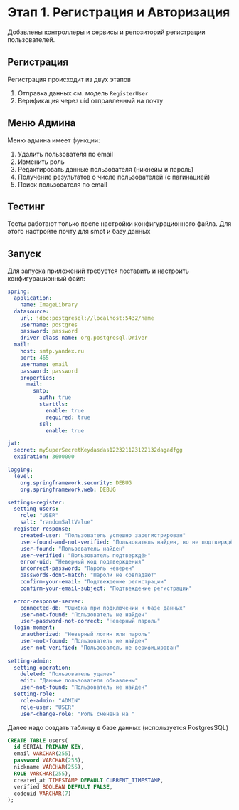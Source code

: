 # Этап 1. Регистрация и Авторизация

Добавлены контроллеры и сервисы и репозиторий регистрации пользователей.

## Регистрация
Регистрация происходит из двух этапов
1) Отправка данных см. модель `RegisterUser`
2) Верификация через uid отправленный на почту
## Меню Админа
Меню админа имеет функции: 
1) Удалить пользователя по email
2) Изменить роль
3) Редактировать данные пользователя (никнейм и пароль)
4) Получение результатов о числе пользователей (с пагинацией)
5) Поиск пользователя по email
## Тестинг
Тесты работают только после настройки конфигурационного файла.
Для этого настройте почту для smpt и базу данных
## Запуск
Для запуска приложений требуется поставить и настроить конфигурационный файл:
```yml
spring:
  application:
    name: ImageLibrary
  datasource:
    url: jdbc:postgresql://localhost:5432/name
    username: postgres
    password: password
    driver-class-name: org.postgresql.Driver
  mail:
    host: smtp.yandex.ru
    port: 465
    username: email
    password: password
    properties:
      mail:
        smtp:
          auth: true
          starttls:
            enable: true
            required: true
          ssl:
            enable: true

jwt:
  secret: mySuperSecretKeydasdas122321123122132dagadfgg
  expiration: 3600000

logging:
  level:
    org.springframework.security: DEBUG
    org.springframework.web: DEBUG

settings-register:
  setting-users:
    role: "USER"
    salt: "randomSaltValue"
  register-response:
    created-user: "Пользователь успешно зарегистрирован"
    user-found-and-not-verified: "Пользователь найден, но не подтверждён"
    user-found: "Пользователь найден"
    user-verified: "Пользователь подтверждён"
    error-uid: "Неверный код подтверждения"
    incorrect-password: "Пароль неверен"
    passwords-dont-match: "Пароли не совпадают"
    confirm-your-email: "Подтвеждение регистрации"
    confirm-your-email-subject: "Подтвеждение регистрации"

  error-response-server:
    connected-db: "Ошибка при подключении к базе данных"
    user-not-found: "Пользователь не найден"
    user-password-not-correct: "Неверный пароль"
  login-moment:
    unauthorized: "Неверный логин или пароль"
    user-not-found: "Пользователь не найден"
    user-not-verified: "Пользователь не верифицирован"
    
setting-admin:
  setting-operation:
    deleted: "Пользователь удален"
    edit: "Данные пользователя обнавлены"
    user-not-found: "Пользователь не найден"
  setting-role:
    role-admin: "ADMIN"
    role-user: "USER"
    user-change-role: "Роль сменена на "


```
Далее надо создать таблицу в базе данных (используется PostgresSQL)
```sql
CREATE TABLE users(
  id SERIAL PRIMARY KEY,
  email VARCHAR(255),
  password VARCHAR(255),
  nickname VARCHAR(255),
  ROLE VARCHAR(255),
  created_at TIMESTAMP DEFAULT CURRENT_TIMESTAMP,
  verified BOOLEAN DEFAULT FALSE,
  codeuid VARCHAR(7)
);
```